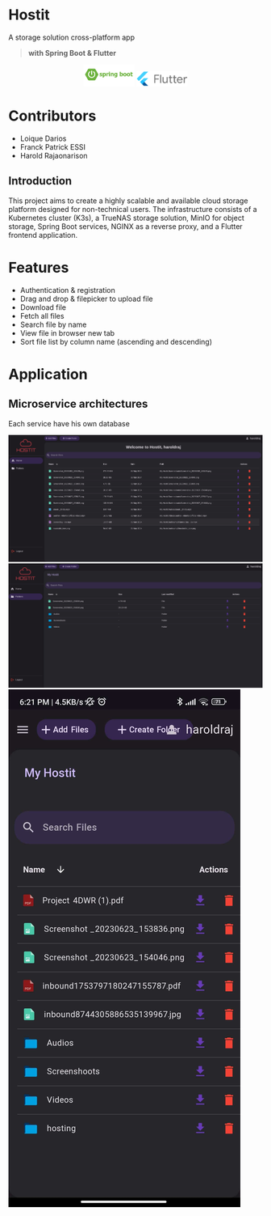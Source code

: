 # Hostit
A storage solution cross-platform app

>**with Spring Boot & Flutter**

<p align="center">
<img src="https://github.com/haroldraj/linkedin_clone/blob/main/assets//logo-spring-boot.png" alt="Spring Boot" width="20%" height="20%"/>
    <img src="https://github.com/haroldraj/song_lyrics/blob/dev/assets/images/flutter-logo.png" alt="Flutter" width="20%" height="20%"/> 
</p>

# Contributors
- Loique Darios
- Franck Patrick ESSI
- Harold Rajaonarison

## Introduction

This project aims to create a highly scalable and available cloud storage platform designed for non-technical users. The infrastructure consists of a Kubernetes cluster (K3s), a TrueNAS storage solution, MinIO for object storage, Spring Boot services, NGINX as a reverse proxy, and a Flutter frontend application.

# Features
- Authentication & registration
- Drag and drop  & filepicker to upload file
- Download file
- Fetch all files
- Search file by name
- View file in browser new tab
- Sort file list by column name (ascending and descending)


# Application

## Microservice architectures
Each service have his own database

![Home](screenshoots/home.png)
![Folders](screenshoots/folders.png)
![Mobile](screenshoots/mobile.jpg)




